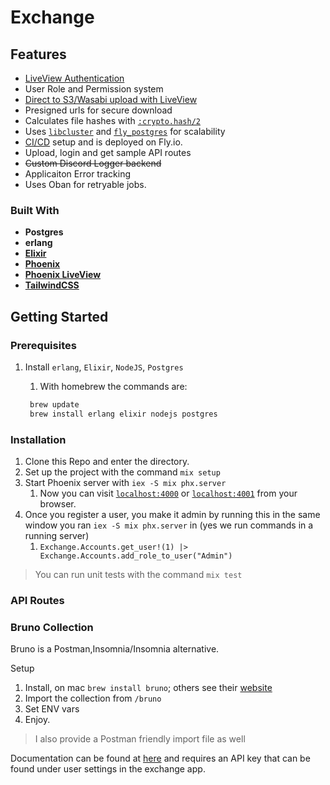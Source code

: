 # Exchange

## Features

- [LiveView Authentication](https://fly.io/phoenix-files/phx-gen-auth/)
- User Role and Permission system
- [Direct to S3/Wasabi upload with LiveView](https://hexdocs.pm/phoenix_live_view/uploads-external.html#direct-to-s3-compatible)
- Presigned urls for secure download
- Calculates file hashes with [`:crypto.hash/2`](https://www.erlang.org/doc/man/crypto.html#hash-2)
- Uses [`libcluster`](https://fly.io/docs/elixir/the-basics/clustering/#adding-libcluster) and [`fly_postgres`](https://hexdocs.pm/fly_postgres/readme.html) for scalability
- [CI/CD](https://fly.io/docs/elixir/advanced-guides/github-actions-elixir-ci-cd/) setup and is deployed on Fly.io.
- Upload, login and get sample API routes
- ~~Custom Discord Logger backend~~
- Applicaiton Error tracking
- Uses Oban for retryable jobs.

### Built With

- **Postgres**
- **erlang**
- [**Elixir**](https://hexdocs.pm/elixir/Kernel.html)
- [**Phoenix**](https://hexdocs.pm/phoenix/Phoenix.html)
- [**Phoenix LiveView**](https://hexdocs.pm/phoenix_live_view/Phoenix.LiveView.html)
- [**TailwindCSS**](https://tailwindcss.com/docs/installation)

## Getting Started

### Prerequisites

1. Install `erlang`, `Elixir`, `NodeJS`, `Postgres`

   1. With homebrew the commands are:

   ```zsh
    brew update
    brew install erlang elixir nodejs postgres
   ```

### Installation

1.  Clone this Repo and enter the directory.
2.  Set up the project with the command `mix setup`
3.  Start Phoenix server with `iex -S mix phx.server`
    1. Now you can visit [`localhost:4000`](http://localhost:4000) or [`localhost:4001`](https://localhost:4001) from your browser.
4.  Once you register a user, you make it admin by running this in the same window you ran `iex -S mix phx.server` in (yes we run commands in a running server)
    1.  `Exchange.Accounts.get_user!(1) |> Exchange.Accounts.add_role_to_user("Admin")`

> You can run unit tests with the command `mix test`

### API Routes

### Bruno Collection

Bruno is a Postman,Insomnia/Insomnia alternative.

Setup

1. Install, on mac `brew install bruno`; others see their [website](https://www.usebruno.com/)
2. Import the collection from `/bruno`
3. Set ENV vars
4. Enjoy.

> I also provide a Postman friendly import file as well

Documentation can be found at [here](https://docs.virus.exchange) and requires an API key that can be found under user settings in the exchange app.
